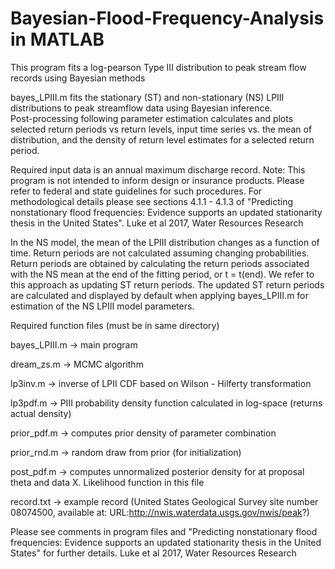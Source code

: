 # Bayesian-Flood-Frequency-Analysis in MATLAB
This program fits a log-pearson Type III distribution to peak stream flow records using Bayesian methods

bayes_LPIII.m fits the stationary (ST) and non-stationary (NS) LPIII distributions to peak streamflow data using Bayesian inference.  
Post-processing following parameter estimation calculates and plots selected return periods vs return levels, 
input time series vs. the mean of distribution, and the density of return level estimates for a selected return period. 

Required input data is an annual maximum discharge record.  Note:  This program is not intended to inform design 
or insurance products.  Please refer to federal and state guidelines for such procedures. For methodological details 
please see sections 4.1.1 - 4.1.3 of "Predicting nonstationary flood frequencies: 
Evidence supports an updated stationarity thesis in the United States". Luke et al 2017, Water Resources Research

In the NS model, the mean of the LPIII distribution changes as a function of time.  Return periods are not calculated assuming changing probabilities.  Return periods are obtained by calculating the return periods associated with the NS mean at the end of the fitting period, or t = t(end).  We refer to this approach as updating ST return periods.  The updated ST return periods are calculated and displayed by default when applying bayes_LPIII.m for estimation of the NS LPIII model parameters. 

Required function files (must be in same directory) 

bayes_LPIII.m -> main program 

dream_zs.m    -> MCMC algorithm 

lp3inv.m      -> inverse of LPII CDF based on Wilson - Hilferty transformation 

lp3pdf.m      -> PIII probability density function calculated in log-space (returns actual density) 

prior_pdf.m   -> computes prior density of parameter combination 

prior_rnd.m   -> random draw from prior (for initialization) 

post_pdf.m    -> computes unnormalized posterior density for at proposal theta and data X.  Likelihood function in this file

record.txt    -> example record (United States Geological Survey site number 08074500, available at: URL:http://nwis.waterdata.usgs.gov/nwis/peak?) 

Please see comments in program files and "Predicting nonstationary flood frequencies: 
 Evidence supports an updated stationarity thesis in the United States" for further details.  Luke et al 2017, Water Resources Research
